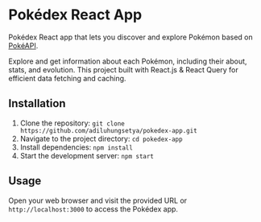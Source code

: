 # Pokédex React App

Pokédex React app that lets you discover and explore Pokémon based on [PokéAPI](https://pokeapi.co/).

Explore and get information about each Pokémon, including their about, stats, and evolution.
This project built with React.js & React Query for efficient data fetching and caching.

## Installation

1. Clone the repository: `git clone https://github.com/adiluhungsetya/pokedex-app.git`
2. Navigate to the project directory: `cd pokedex-app`
3. Install dependencies: `npm install`
4. Start the development server: `npm start`

## Usage

Open your web browser and visit the provided URL or `http://localhost:3000` to access the Pokédex app.
